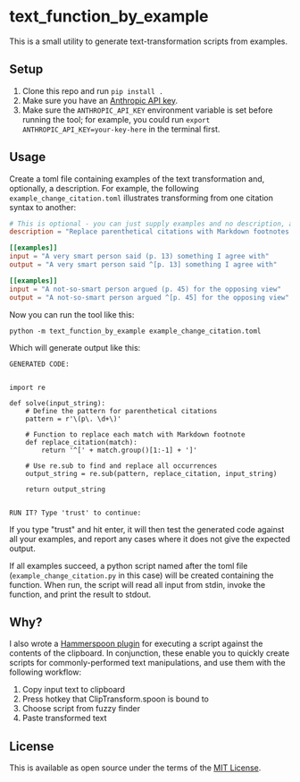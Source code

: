 # text_function_by_example

This is a small utility to generate text-transformation scripts from examples.

## Setup

1. Clone this repo and run `pip install .`
2. Make sure you have an [Anthropic API key](https://docs.anthropic.com/en/api/getting-started).
3. Make sure the `ANTHROPIC_API_KEY` environment variable is set before running the tool; for example, you could run `export ANTHROPIC_API_KEY=your-key-here` in the terminal first.

## Usage

Create a toml file containing examples of the text transformation and, optionally, a description.
For example, the following `example_change_citation.toml` illustrates transforming from one citation syntax to another:

```toml
# This is optional - you can just supply examples and no description, and let Claude figure it out.
description = "Replace parenthetical citations with Markdown footnotes."

[[examples]]
input = "A very smart person said (p. 13) something I agree with"
output = "A very smart person said ^[p. 13] something I agree with"

[[examples]]
input = "A not-so-smart person argued (p. 45) for the opposing view"
output = "A not-so-smart person argued ^[p. 45] for the opposing view"
```

Now you can run the tool like this:

`python -m text_function_by_example example_change_citation.toml`

Which will generate output like this:

```
GENERATED CODE:


import re

def solve(input_string):
    # Define the pattern for parenthetical citations
    pattern = r'\(p\. \d+\)'
    
    # Function to replace each match with Markdown footnote
    def replace_citation(match):
        return '^[' + match.group()[1:-1] + ']'
    
    # Use re.sub to find and replace all occurrences
    output_string = re.sub(pattern, replace_citation, input_string)
    
    return output_string


RUN IT? Type 'trust' to continue:
```

If you type "trust" and hit enter, it will then test the generated code against all your examples, and report any cases where it does not give the expected output.

If all examples succeed, a python script named after the toml file (`example_change_citation.py` in this case) will be created containing the function.
When run, the script will read all input from stdin, invoke the function, and print the result to stdout.

## Why?

I also wrote a [Hammerspoon plugin](https://github.com/brokensandals/ClipTransform.spoon/) for executing a script against the contents of the clipboard.
In conjunction, these enable you to quickly create scripts for commonly-performed text manipulations, and use them with the following workflow:

1. Copy input text to clipboard
2. Press hotkey that ClipTransform.spoon is bound to
3. Choose script from fuzzy finder
4. Paste transformed text

## License

This is available as open source under the terms of the [MIT License](https://opensource.org/licenses/MIT).
